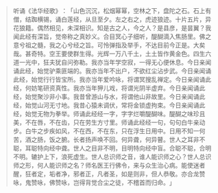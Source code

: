 > 听诵《法华经歌》​：​「山色沉沉，松烟幂幂，空林之下，盘陀之石。石上有僧，结踟横锡，诵白莲经，从旦至夕。左之右之，虎迹狼迹。十片五片，异花狼籍。偶然相见，未深相识。知是古之人，今之人？是县彦，是昙翼？我闻此经有深旨，觉帝称之真妙义。合目冥心子细听，醍醐滴入焦肠里。佛之意兮祖之髓，我之心兮经之旨。可怜弹指及举手，不达目前今正是。大矣哉。甚奇特。空王要使群生得。光辉一万八千土，土土皆作黄金色。四生六道一光中，狂夫犹自问弥勒。我亦当年学空寂，一得无心便休息。今日亲闻诵此经，始觉驴乘匪端的。我亦当年不出户，不欲红尘沾步武。今日亲闻诵此经，始觉行行皆宝所。我亦当年爱吟咏，将谓冥搜乱禅定。今日亲闻诵此经，何妨笔研资真性。我亦当年狎儿戏，将谓光阴半虚弃。今日亲闻诵此经，始觉聚沙非小事。我昔曾游山与水，将谓他山非故里。今日亲闻诵此经，始觉山河无寸地。我昔心猿未调伏，常将金锁虚拘束。今日亲闻诵此经，始觉无物为拳举。师诵此经经一字，字字烂嚼醍醐味。醍醐之味珍且美，不在唇，不在齿，只在劳生方寸里。师诵此经经一句，句句白牛亲动步。白牛之步疾如风，不在西，不在东，只在浮生日用中。日用不知一何苦，酒之肠，饭之腑。长者扬声唤不回。何异聋，何异瞽。世人之耳非不聪，耳聪特向经中聋。世人之目非不明，目明特向经中盲。合聪不聪，合明不明。辘护上下，浪死虚生。世人总识师之音，谁人能识师之心？世人总识师之形，何人能识师之名？师名医王行佛令，来与众生治心病。能使迷者醒，狂者定，垢者净，邪者正，凡者圣，如是则非，但人恭敬。亦合龙赞咏，鬼赞咏，佛赞咏，岂得背觉合尘之徒，不稽首而归命。​」



